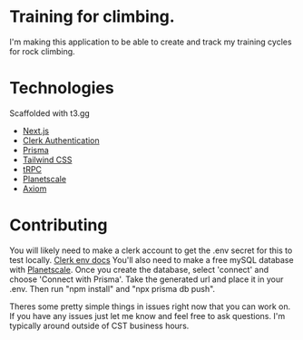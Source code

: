 # Training for climbing.

I'm making this application to be able to create and track my training cycles for rock climbing.

# Technologies

Scaffolded with t3.gg

- [Next.js](https://nextjs.org)
- [Clerk Authentication](https://clerk.com/)
- [Prisma](https://prisma.io)
- [Tailwind CSS](https://tailwindcss.com)
- [tRPC](https://trpc.io)
- [Planetscale](https://planetscale.com/)
- [Axiom](https://axiom.co/)

# Contributing

You will likely need to make a clerk account to get the .env secret for this to test locally. [Clerk env docs](https://clerk.com/docs/nextjs/set-environment-keys)
You'll also need to make a free mySQL database with [Planetscale](https://planetscale.com/). Once you create the database, select 'connect' and choose 'Connect with Prisma'. Take the generated url and place it in your .env. Then run "npm install" and "npx prisma db push".

Theres some pretty simple things in issues right now that you can work on. If you have any issues just let me know and feel free to ask questions. I'm typically around outside of CST business hours.

